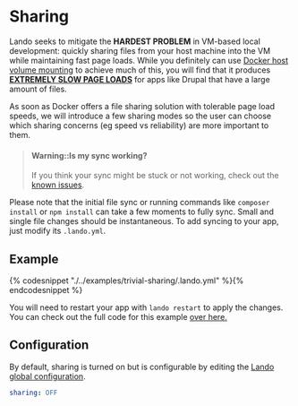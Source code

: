 Sharing
=======

Lando seeks to mitigate the **HARDEST PROBLEM** in VM-based local development: quickly sharing files from your host machine into the VM while maintaining fast page loads. While you definitely can use [Docker host volume mounting](https://docs.docker.com/compose/compose-file/#volumes) to achieve much of this, you will find that it produces [**EXTREMELY SLOW PAGE LOADS**](https://forums.docker.com/t/file-access-in-mounted-volumes-extremely-slow-cpu-bound/8076) for apps like Drupal that have a large amount of files.

As soon as Docker offers a file sharing solution with tolerable page load speeds, we will introduce a few sharing modes so the user can choose which sharing concerns (eg speed vs reliability) are more important to them.

> #### Warning::Is my sync working?
>
> If you think your sync might be stuck or not working, check out the [known issues](./../issues/file-sync.md).

Please note that the initial file sync or running commands like `composer install` or `npm install` can take a few moments to fully sync. Small and single file changes should be instantaneous. To add syncing to your app, just modify its `.lando.yml`.

Example
-------

{% codesnippet "./../examples/trivial-sharing/.lando.yml" %}{% endcodesnippet %}

You will need to restart your app with `lando restart` to apply the changes. You can check out the full code for this example [over here.](https://github.com/kalabox/lando/tree/master/examples/trivial-sharing)

Configuration
-------------

By default, sharing is turned on but is configurable by editing the [Lando global configuration](./config.yml).

```yml
sharing: OFF
```
